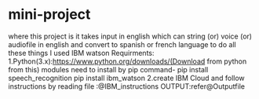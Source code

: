 # mini-project
where this project is it takes input in english which can string (or) voice  (or) audiofile in english and convert to spanish or french language  to do all these things I used IBM watson
Requirments:
            1.Python(3.x):https://www.python.org/downloads/(Download from  python from this)
                        modules need to install by pip command- pip install speech_recognition
                                                                pip install ibm_watson
            2.create IBM Cloud and follow instructions by reading file :@IBM_instructions
OUTPUT:refer@Outputfile
